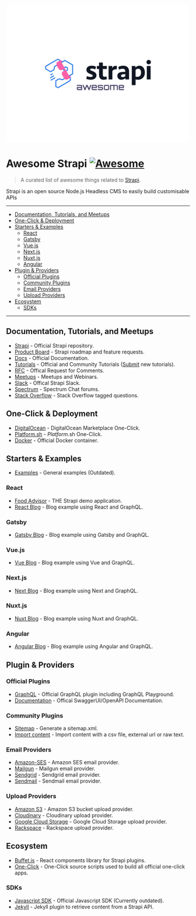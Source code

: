 <div align="center">
  <div>
    <img width="500" height="375" src="media/awesome-strapi-logo.png" alt="Awesome Strapi">
  </div>
</div>

# Awesome Strapi [![Awesome](https://cdn.rawgit.com/sindresorhus/awesome/d7305f38d29fed78fa85652e3a63e154dd8e8829/media/badge.svg)](https://github.com/sindresorhus/awesome)

> A curated list of awesome things related to [Strapi](https://github.com/strapi/strapi).

Strapi is an open source Node.js Headless CMS to easily build customisable APIs

---

<!-- vscode-markdown-toc -->
* [Documentation, Tutorials, and Meetups](#DocumentationTutorialsandMeetups)
* [One-Click & Deployment](#One-ClickDeployment)
* [Starters & Examples](#StartersExamples)
	* [React](#React)
	* [Gatsby](#Gatsby)
	* [Vue.js](#Vue.js)
	* [Next.js](#Next.js)
	* [Nuxt.js](#Nuxt.js)
	* [Angular](#Angular)
* [Plugin & Providers](#PluginProviders)
	* [Official Plugins](#OfficialPlugins)
	* [Community Plugins](#CommunityPlugins)
	* [Email Providers](#EmailProviders)
	* [Upload Providers](#UploadProviders)
* [Ecosystem](#Ecosystem)
	* [SDKs](#SDKs)

<!-- vscode-markdown-toc-config
	numbering=false
	autoSave=true
	/vscode-markdown-toc-config -->
<!-- /vscode-markdown-toc -->

---

## <a name='DocumentationTutorialsandMeetups'></a>Documentation, Tutorials, and Meetups

- [Strapi](https://github.com/strapi/strapi) - Official Strapi repository.
- [Product Board](https://portal.productboard.com/strapi/) - Strapi roadmap and feature requests.
- [Docs](https://strapi.io/documentation/3.0.0-beta.x/getting-started/introduction.html) - Official Documentation.
- [Tutorials](https://strapi.io/tutorials) - Official and Community Tutorials ([Submit](https://github.com/strapi/strapi-tutorials) new tutorials).
- [RFC](https://github.com/strapi/rfcs) - Offical Request for Comments.
- [Meetups](https://github.com/strapi/strapi-meetups) - Meetups and Webinars.
- [Slack](http://slack.strapi.io/) - Offical Strapi Slack.
- [Spectrum](https://spectrum.chat/strapi) - Spectrum Chat forums.
- [Stack Overflow](https://stackoverflow.com/questions/tagged/strapi) - Stack Overflow tagged questions.

## <a name='One-ClickDeployment'></a>One-Click & Deployment

- [DigitalOcean](https://marketplace.digitalocean.com/apps/strapi) - DigitalOcean Marketplace One-Click.
- [Platform.sh](https://console.platform.sh/projects/create-project?template=https://raw.githubusercontent.com/platformsh/template-builder/master/templates/strapi/.platform.template.yaml&utm_content=strapi&utm_source=github&utm_medium=button&utm_campaign=deploy_on_platform) - _Platform_.sh One-Click.
- [Docker](https://github.com/strapi/strapi-docker) - Official Docker container.

## <a name='StartersExamples'></a>Starters & Examples

- [Examples](https://github.com/strapi/strapi-examples) - General examples (Outdated).

### <a name='React'></a>React

- [Food Advisor](https://github.com/strapi/foodadvisor) - THE Strapi demo application.
- [React Blog](https://github.com/strapi/strapi-starter-react-blog) - Blog example using React and GraphQL.

### <a name='Gatsby'></a>Gatsby

- [Gatsby Blog](https://github.com/strapi/strapi-starter-gatsby-blog) - Blog example using Gatsby and GraphQL.

### <a name='Vue.js'></a>Vue.js

- [Vue Blog](https://github.com/strapi/strapi-starter-vue-blog) - Blog example using Vue and GraphQL.

### <a name='Next.js'></a>Next.js

- [Next Blog](https://github.com/strapi/strapi-starter-next-blog) - Blog example using Next and GraphQL.

### <a name='Nuxt.js'></a>Nuxt.js

- [Nuxt Blog](https://github.com/strapi/strapi-starter-nuxt-blog) - Blog example using Nuxt and GraphQL.

### <a name='Angular'></a>Angular

- [Angular Blog](https://github.com/strapi/strapi-starter-angular-blog) - Blog example using Angular and GraphQL.

## <a name='PluginProviders'></a>Plugin & Providers

### <a name='OfficialPlugins'></a>Official Plugins

- [GraphQL](https://github.com/strapi/strapi/tree/master/packages/strapi-plugin-graphql) - Official GraphQL plugin including GraphQL Playground.
- [Documentation](https://github.com/strapi/strapi/tree/master/packages/strapi-plugin-documentation) - Offical SwaggerUI/OpenAPI Documentation.

### <a name='CommunityPlugins'></a>Community Plugins

- [Sitemap](https://github.com/boazpoolman/strapi-plugin-sitemap) - Generate a sitemap.xml.
- [Import content](https://github.com/pouyamiralayi/strapi-import-content-plugin-tutorial) - Import content with a csv file, external url or raw text.

### <a name='EmailProviders'></a>Email Providers

- [Amazon-SES](https://github.com/strapi/strapi/tree/master/packages/strapi-provider-email-amazon-ses) - Amazon SES email provider.
- [Mailgun](https://github.com/strapi/strapi/tree/master/packages/strapi-provider-email-mailgun) - Mailgun email provider.
- [Sendgrid](https://github.com/strapi/strapi/tree/master/packages/strapi-provider-email-sendgrid) - Sendgrid email provider.
- [Sendmail](https://github.com/strapi/strapi/tree/master/packages/strapi-provider-email-sendmail) - Sendmail email provider.

### <a name='UploadProviders'></a>Upload Providers

- [Amazon S3](https://github.com/strapi/strapi/tree/master/packages/strapi-provider-upload-aws-s3) - Amazon S3 bucket upload provider.
- [Cloudinary](https://github.com/strapi/strapi/tree/master/packages/strapi-provider-upload-cloudinary) - Cloudinary upload provider.
- [Google Cloud Storage](https://github.com/Lith/strapi-provider-upload-google-cloud-storage) - Google Cloud Storage upload provider.
- [Rackspace](https://github.com/strapi/strapi/tree/master/packages/strapi-provider-upload-rackspace) - Rackspace upload provider.

## <a name='Ecosystem'></a>Ecosystem

- [Buffet.js](https://github.com/strapi/buffet) - React components library for Strapi plugins.
- [One-Click](https://github.com/strapi/one-click-deploy) - One-Click source scripts used to build all official one-click apps.

### <a name='SDKs'></a>SDKs

- [Javascript SDK](https://github.com/strapi/strapi-sdk-javascript) - Official Javascript SDK (Currently outdated).
- [Jekyll](https://github.com/strapi/jekyll-strapi) - Jekyll plugin to retrieve content from a Strapi API.
